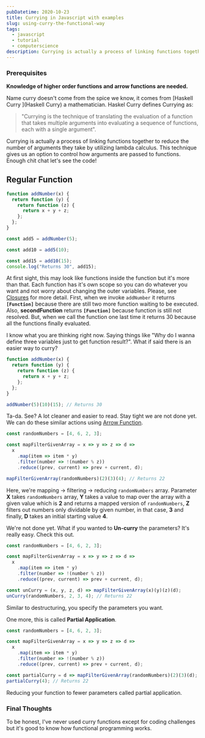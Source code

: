 ```yaml
---
pubDatetime: 2020-10-23
title: Currying in Javascript with examples
slug: using-curry-the-functional-way
tags:
  - javascript
  - tutorial
  - computerscience
description: Currying is actually a process of linking functions together to reduce the number of arguments they take by utilizing lambda calculus.javascript, typescript, tutorial, functional.
---
```


### Prerequisites

**Knowledge of higher order functions and arrow functions are needed.**

Name curry doesn't come from the spice we know, it comes from [Haskell Curry ](Haskell Curry) a mathematician. Haskel Curry defines Currying as:

> "Currying is the technique of translating the evaluation of a function that takes multiple arguments into evaluating a sequence of functions, each with a single argument".

Currying is actually a process of linking functions together to reduce the number of arguments they take by utilizing lambda calculus. This technique gives us an option to control how arguments are passed to functions. Enough chit chat let's see the code!

## Regular Function

```javascript
function addNumber(x) {
  return function (y) {
    return function (z) {
      return x + y + z;
    };
  };
}

const add5 = addNumber(5);

const add10 = add5(10);

const add15 = add10(15);
console.log("Returns 30", add15);
```

At first sight, this may look like functions inside the function but it's more than that. Each function has it's own scope so you can do whatever you want and not worry about changing the outer variables. Please, see [Closures](https://developer.mozilla.org/en-US/docs/Web/JavaScript/Closures) for more detail. First, when we invoke <code>addNumber</code> it returns **<code>[Function]</code>** because there are still two more function waiting to be executed. Also, **secondFunction** returns **<code>[Function]</code>** because function is still not resolved. But, when we call the function one last time it returns 30 because all the functions finally evaluated.

I know what you are thinking right now. Saying things like "Why do I wanna define three variables just to get function result?". What if said there is an easier way to curry?

```javascript
function addNumber(x) {
  return function (y) {
    return function (z) {
      return x + y + z;
    };
  };
}

addNumber(5)(10)(15); // Returns 30
```

Ta-da. See? A lot cleaner and easier to read. Stay tight we are not done yet.
We can do these similar actions using [Arrow Function](https://developer.mozilla.org/tr/docs/Web/JavaScript/Reference/Functions/Arrow_functions).

```javascript
const randomNumbers = [4, 6, 2, 3];

const mapFilterGivenArray = x => y => z => d =>
  x
    .map(item => item * y)
    .filter(number => !(number % z))
    .reduce((prev, current) => prev + current, d);

mapFilterGivenArray(randomNumbers)(2)(3)(4); // Returns 22
```

Here, we're mapping -> filtering -> reducing <code>randomNumbers</code> array. Parameter **X** takes <code>randomNumbers</code> array, **Y** takes a value to map over the array with a given value which is **2** and returns a mapped version of <code>randomNumbers</code>, **Z** filters out numbers only dividable by given number, in that case, **3** and finally, **D** takes an initial starting value **4**.

We're not done yet. What if you wanted to **Un-curry** the parameters? It's really easy. Check this out.

```javascript
const randomNumbers = [4, 6, 2, 3];

const mapFilterGivenArray = x => y => z => d =>
  x
    .map(item => item * y)
    .filter(number => !(number % z))
    .reduce((prev, current) => prev + current, d);

const unCurry = (x, y, z, d) => mapFilterGivenArray(x)(y)(z)(d);
unCurry(randomNumbers, 2, 3, 4); // Returns 22
```

Similar to destructuring, you specify the parameters you want.

One more, this is called **Partial Application**.

```javascript
const randomNumbers = [4, 6, 2, 3];

const mapFilterGivenArray = x => y => z => d =>
  x
    .map(item => item * y)
    .filter(number => !(number % z))
    .reduce((prev, current) => prev + current, d);

const partialCurry = d => mapFilterGivenArray(randomNumbers)(2)(3)(d);
partialCurry(4); // Returns 22
```

Reducing your function to fewer parameters called partial application.

### Final Thoughts

To be honest, I've never used curry functions except for coding challenges but it's good to know how functional programming works.
